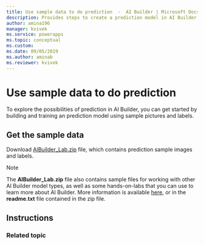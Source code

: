 ```yaml
---
title: Use sample data to do prediction  -  AI Builder | Microsoft Docs
description: Provides steps to create a prediction model in AI Builder using sample data provided by Microsoft.
author: amina196
manager: kvivek
ms.service: powerapps
ms.topic: conceptual
ms.custom: 
ms.date: 09/05/2019
ms.author: aminab
ms.reviewer: kvivek
---
```


# Use sample data to do prediction 

To explore the possibilities of prediction in AI Builder, you can get started by building and training an prediction model using sample pictures and labels. 

## Get the sample data

Download [AIBuilder_Lab.zip](https://github.com/microsoft/PowerApps-Samples/blob/master/ai-builder/labs/AIBuilder_Lab.zip) file, which contains prediction sample images and labels. 

> [!NOTE]
> The **AIBuilder_Lab.zip** file also contains sample files for working with other AI Builder model types, as well as some hands-on-labs that you can use to learn more about AI Builder. More information is available [here](https://github.com/microsoft/PowerApps-Samples/tree/master/ai-builder/labs), or in the **readme.txt** file contained in the zip file. 

## Instructions


### Related topic

